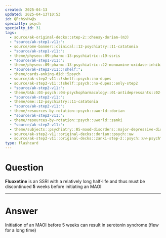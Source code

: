 ```yaml
---
created: 2025-04-13
updated: 2025-04-13T10:53
id: QPch$vHw@s
specialty: psych
specialty_id: 31
tags:
  - source/ak-original-decks::step-2::cheesy-dorian-(m3)
  - "source/ak-step1-v11:": 
  - source/ome-banner::clinical::12-psychiatry::11-catatonia
  - "source/ak-step1-v11:": 
  - theme/physeo::09-pharm::13-psychiatric::19-ssris
  - "source/ak-step1-v11:": 
  - theme/physeo::09-pharm::13-psychiatric::22-monoamine-oxidase-inhibitors
  - "source/ak-step2-v11::!shelf:": 
  - theme/cards-anking-did::5psych
  - source/ak-step2-v11::!shelf::psych::no-dupes
  - source/ak-step2-v11::!shelf::psych::no-dupes::only-step2
  - "source/ak-step2-v11:": 
  - theme/b&b::03-psych::04-psychopharmacology::01-antidepressants::02-mao-inhibitors
  - "source/ak-step2-v11:": 
  - theme/ome::12-psychiatry::11-catatonia
  - "source/ak-step2-v11:": 
  - theme/resources-by-rotation::psych::uworld::dorian
  - "source/ak-step2-v11:": 
  - theme/resources-by-rotation::psych::uworld::zanki
  - "source/ak-step2-v11:": 
  - theme/subjects::psychiatry::05-mood-disorders::major-depressive-disorder::management::ssris::fluoxetine
  - source/ak-step2-v11::original-decks::dorian::psych::uw
  - source/ak-step2-v11::original-decks::zanki-step-2::psych::uw-psych"
type: flashcard
---
```


# Question
**Fluoxetine** is an SSRI with a relatively long half-life and thus must be discontinued **5** weeks before initiating an MAOI

---

# Answer
Initiation of an MAOI before 5 weeks can result in serotonin syndrome (flew for a long time)